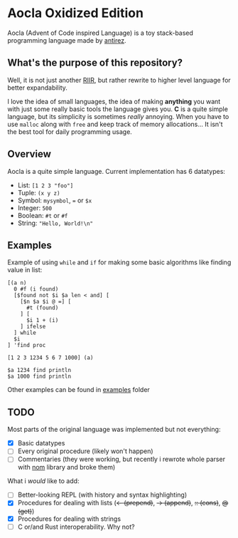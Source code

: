 # Aocla Oxidized Edition

Aocla (Advent of Code inspired Language) is a toy stack-based programming language made by [antirez](https://github.com/antirez).

## What's the purpose of this repository?

Well, it is not just another [RIIR](https://transitiontech.ca/random/RIIR), but rather rewrite to higher level language for better expandability.

I love the idea of small languages, the idea of making **anything** you want with just some really basic tools the language gives you.
**C** is a quite simple language, but its simplicity is sometimes *really* annoying.
When you have to use `malloc` along with `free` and keep track of memory allocations... It isn't the best tool for daily programming usage.

## Overview

Aocla is a quite simple language. Current implementation has 6 datatypes:
 * List: `[1 2 3 "foo"]`
 * Tuple: `(x y z)`
 * Symbol: `mysymbol`, `=` or `$x`
 * Integer: `500`
 * Boolean: `#t` or `#f`
 * String: `"Hello, World!\n"`

## Examples

Example of using `while` and `if` for making some basic algorithms like finding value in list:

```aocla
[(a n)
  0 #f (i found)
  [$found not $i $a len < and] [
    [$n $a $i @ =] [
      #t (found)
    ] [
      $i 1 + (i)
    ] ifelse
  ] while
  $i
] 'find proc

[1 2 3 1234 5 6 7 1000] (a)

$a 1234 find println
$a 1000 find println
```

Other examples can be found in [examples](examples/) folder

## TODO

Most parts of the original language was implemented but not everything:
- [x] Basic datatypes
- [ ] Every original procedure (likely won't happen)
- [ ] Commentaries (they were working, but recently i rewrote whole parser with [nom](https://github.com/rust-bakery/nom) library and broke them)

What i *would* like to add:
- [ ] Better-looking REPL (with history and syntax highlighting)
- [x] Procedures for dealing with lists (~~<- (prepend)~~, ~~-> (append)~~, ~~:: (cons)~~, ~~@ (get)~~)
- [x] Procedures for dealing with strings
- [ ] C or/and Rust interoperability. Why not?
